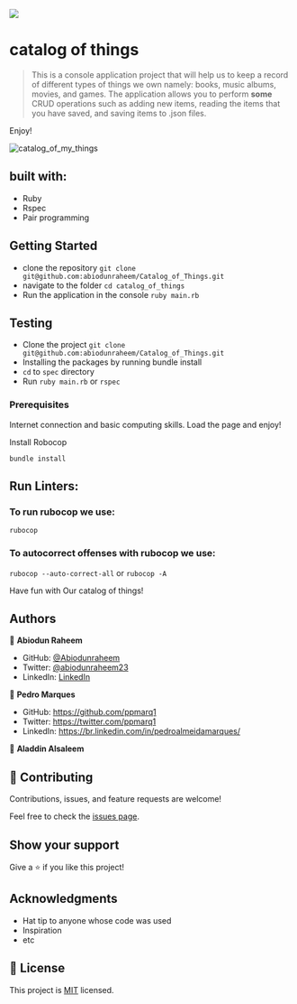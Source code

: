 ![](https://img.shields.io/badge/Microverse-blueviolet)

# catalog of things

> This is a console application project that will help us to keep a record of different types of things we own namely: books, music albums, movies, and games. The application allows you to perform **some** CRUD operations such as adding new items, reading the items that you have saved, and saving items to .json files.  

Enjoy!

![catalog_of_my_things](https://user-images.githubusercontent.com/98527559/182126086-fc6a58be-ce66-43cc-9a67-42ddf9633100.png)

## built with:

- Ruby
- Rspec
- Pair programming

## Getting Started

- clone the repository
`git clone git@github.com:abiodunraheem/Catalog_of_Things.git`
- navigate to the folder
`cd catalog_of_things`
- Run the application in the console
`ruby main.rb`

## Testing

- Clone the project
`git clone git@github.com:abiodunraheem/Catalog_of_Things.git`
- Installing the packages by running bundle install
- `cd` to `spec` directory
- Run `ruby main.rb` or `rspec`


### Prerequisites

Internet connection and basic computing skills. Load the page and enjoy!

Install Robocop

`bundle install`

## Run Linters:

### To run rubocop we use:
`rubocop`

### To autocorrect offenses with rubocop we use:
`rubocop --auto-correct-all` or
`rubocop -A`

Have fun with Our catalog of things!


## Authors

👤 **Abiodun Raheem**

- GitHub: [@Abiodunraheem](https://github.com/Abiodunraheem)
- Twitter: [@abiodunraheem23](https://twitter.com/abiodunraheem23)
- LinkedIn: [LinkedIn](https://www.linkedin.com/in/abiodun-raheem)

👤 **Pedro Marques**

- GitHub: https://github.com/ppmarq1
- Twitter: https://twitter.com/ppmarq1
- LinkedIn: https://br.linkedin.com/in/pedroalmeidamarques/

👤 **Aladdin Alsaleem**




## 🤝 Contributing

Contributions, issues, and feature requests are welcome!

Feel free to check the [issues page](https://github.com/abiodunraheem/catalog_of_things/issues).

## Show your support

Give a ⭐️ if you like this project!

## Acknowledgments

- Hat tip to anyone whose code was used
- Inspiration
- etc

## 📝 License

This project is [MIT](./MIT.md) licensed.